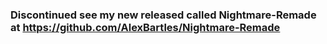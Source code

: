 ### **Discontinued see my new released called Nightmare-Remade at https://github.com/AlexBartles/Nightmare-Remade**
